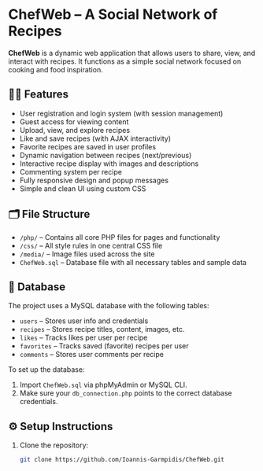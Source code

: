# ChefWeb – A Social Network of Recipes

**ChefWeb** is a dynamic web application that allows users to share, view, and interact with recipes. It functions as a simple social network focused on cooking and food inspiration.

## 🧑‍🍳 Features

- User registration and login system (with session management)
- Guest access for viewing content
- Upload, view, and explore recipes
- Like and save recipes (with AJAX interactivity)
- Favorite recipes are saved in user profiles
- Dynamic navigation between recipes (next/previous)
- Interactive recipe display with images and descriptions
- Commenting system per recipe
- Fully responsive design and popup messages
- Simple and clean UI using custom CSS

## 🗂️ File Structure

- `/php/` – Contains all core PHP files for pages and functionality
- `/css/` – All style rules in one central CSS file
- `/media/` – Image files used across the site
- `ChefWeb.sql` – Database file with all necessary tables and sample data

## 💾 Database

The project uses a MySQL database with the following tables:

- `users` – Stores user info and credentials
- `recipes` – Stores recipe titles, content, images, etc.
- `likes` – Tracks likes per user per recipe
- `favorites` – Tracks saved (favorite) recipes per user
- `comments` – Stores user comments per recipe

To set up the database:

1. Import `ChefWeb.sql` via phpMyAdmin or MySQL CLI.
2. Make sure your `db_connection.php` points to the correct database credentials.

## ⚙️ Setup Instructions

1. Clone the repository:
   ```bash
   git clone https://github.com/Ioannis-Garmpidis/ChefWeb.git
